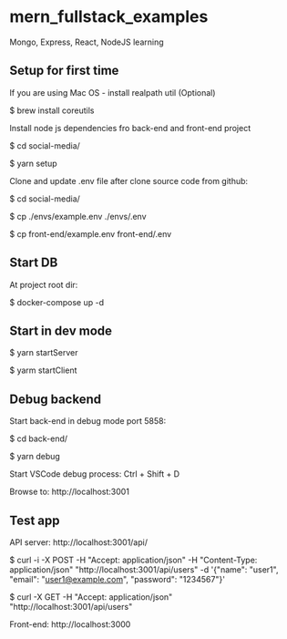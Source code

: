 # mern_fullstack_examples
Mongo, Express, React, NodeJS learning

## Setup for first time

If you are using Mac OS - install realpath util (Optional)

$ brew install coreutils

Install node js dependencies fro back-end and front-end project

$ cd social-media/

$ yarn setup

Clone and update .env file after clone source code from github:

$ cd social-media/

$ cp ./envs/example.env ./envs/.env

$ cp front-end/example.env front-end/.env

## Start DB

At project root dir:

$ docker-compose up -d

## Start in dev mode

$ yarn startServer

$ yarm startClient

## Debug backend

Start back-end in debug mode port 5858:

$ cd back-end/

$ yarn debug

Start VSCode debug process: Ctrl + Shift + D

Browse to: http://localhost:3001

## Test app

API server: http://localhost:3001/api/

$ curl -i -X POST -H "Accept: application/json" -H "Content-Type: application/json" "http://localhost:3001/api/users" -d '{"name": "user1", "email": "user1@example.com", "password": "1234567"}'

$ curl -X GET -H "Accept: application/json" "http://localhost:3001/api/users"

Front-end: http://localhost:3000
